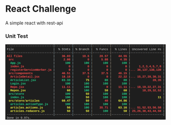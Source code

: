 # React Challenge
A simple react with rest-api

### Unit Test
![preview](https://raw.githubusercontent.com/eksant/react-challenge/master/public/preview-test.png "Preview")
